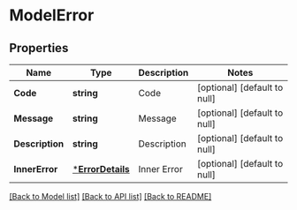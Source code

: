 # ModelError

## Properties
Name | Type | Description | Notes
------------ | ------------- | ------------- | -------------
**Code** | **string** | Code  | [optional] [default to null]
**Message** | **string** | Message  | [optional] [default to null]
**Description** | **string** | Description  | [optional] [default to null]
**InnerError** | [***ErrorDetails**](ErrorDetails.md) | Inner Error  | [optional] [default to null]

[[Back to Model list]](../README.md#documentation-for-models) [[Back to API list]](../README.md#documentation-for-api-endpoints) [[Back to README]](../README.md)


